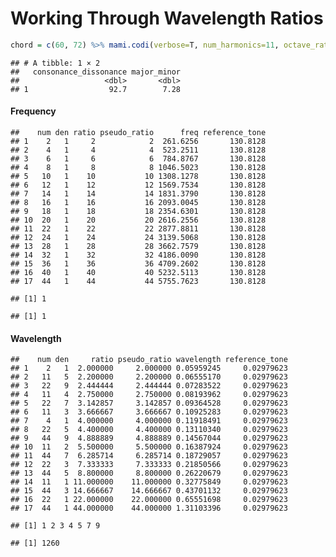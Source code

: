 Working Through Wavelength Ratios
================

``` r
chord = c(60, 72) %>% mami.codi(verbose=T, num_harmonics=11, octave_ratio=2.0)
```

    ## # A tibble: 1 × 2
    ##   consonance_dissonance major_minor
    ##                   <dbl>       <dbl>
    ## 1                  92.7        7.28

#### Frequency

    ##    num den ratio pseudo_ratio      freq reference_tone
    ## 1    2   1     2            2  261.6256       130.8128
    ## 2    4   1     4            4  523.2511       130.8128
    ## 3    6   1     6            6  784.8767       130.8128
    ## 4    8   1     8            8 1046.5023       130.8128
    ## 5   10   1    10           10 1308.1278       130.8128
    ## 6   12   1    12           12 1569.7534       130.8128
    ## 7   14   1    14           14 1831.3790       130.8128
    ## 8   16   1    16           16 2093.0045       130.8128
    ## 9   18   1    18           18 2354.6301       130.8128
    ## 10  20   1    20           20 2616.2556       130.8128
    ## 11  22   1    22           22 2877.8811       130.8128
    ## 12  24   1    24           24 3139.5068       130.8128
    ## 13  28   1    28           28 3662.7579       130.8128
    ## 14  32   1    32           32 4186.0090       130.8128
    ## 15  36   1    36           36 4709.2602       130.8128
    ## 16  40   1    40           40 5232.5113       130.8128
    ## 17  44   1    44           44 5755.7623       130.8128

    ## [1] 1

    ## [1] 1

#### Wavelength

    ##    num den     ratio pseudo_ratio wavelength reference_tone
    ## 1    2   1  2.000000     2.000000 0.05959245     0.02979623
    ## 2   11   5  2.200000     2.200000 0.06555170     0.02979623
    ## 3   22   9  2.444444     2.444444 0.07283522     0.02979623
    ## 4   11   4  2.750000     2.750000 0.08193962     0.02979623
    ## 5   22   7  3.142857     3.142857 0.09364528     0.02979623
    ## 6   11   3  3.666667     3.666667 0.10925283     0.02979623
    ## 7    4   1  4.000000     4.000000 0.11918491     0.02979623
    ## 8   22   5  4.400000     4.400000 0.13110340     0.02979623
    ## 9   44   9  4.888889     4.888889 0.14567044     0.02979623
    ## 10  11   2  5.500000     5.500000 0.16387924     0.02979623
    ## 11  44   7  6.285714     6.285714 0.18729057     0.02979623
    ## 12  22   3  7.333333     7.333333 0.21850566     0.02979623
    ## 13  44   5  8.800000     8.800000 0.26220679     0.02979623
    ## 14  11   1 11.000000    11.000000 0.32775849     0.02979623
    ## 15  44   3 14.666667    14.666667 0.43701132     0.02979623
    ## 16  22   1 22.000000    22.000000 0.65551698     0.02979623
    ## 17  44   1 44.000000    44.000000 1.31103396     0.02979623

    ## [1] 1 2 3 4 5 7 9

    ## [1] 1260
